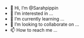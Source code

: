 - 👋 Hi, I’m @Sarahpippin
- 👀 I’m interested in ...
- 🌱 I’m currently learning ...
- 💞️ I’m looking to collaborate on ...
- 📫 How to reach me ...

<!---
Sarahpippin/Sarahpippin is a ✨ special ✨ repository because its `README.md` (this file) appears on your GitHub profile.
You can click the Preview link to take a look at your changes.
--->

